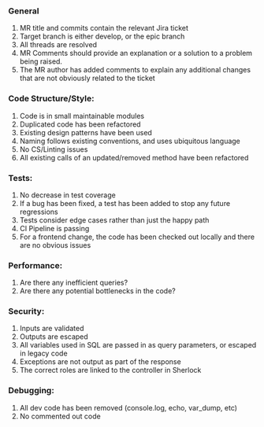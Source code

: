 ### General
1. MR title and commits contain the relevant Jira ticket
2. Target branch is either develop, or the epic branch
3. All threads are resolved
4. MR Comments should provide an explanation or a solution to a problem being raised.
5. The MR author has added comments to explain any additional changes that are not obviously related to the ticket

### Code Structure/Style:
1. Code is in small maintainable modules
2. Duplicated code has been refactored
3. Existing design patterns have been used
4. Naming follows existing conventions, and uses ubiquitous language
5. No CS/Linting issues
6. All existing calls of an updated/removed method have been refactored

### Tests:
1. No decrease in test coverage
2. If a bug has been fixed, a test has been added to stop any future regressions
3. Tests consider edge cases rather than just the happy path
4. CI Pipeline is passing
5. For a frontend change, the code has been checked out locally and there are no obvious issues

### Performance:
1. Are there any inefficient queries?
2. Are there any potential bottlenecks in the code?

### Security:
1. Inputs are validated
2. Outputs are escaped
3. All variables used in SQL are passed in as query parameters, or escaped in legacy code
4. Exceptions are not output as part of the response
5. The correct roles are linked to the controller in Sherlock

### Debugging:
1. All dev code has been removed (console.log, echo, var_dump, etc)
2. No commented out code
